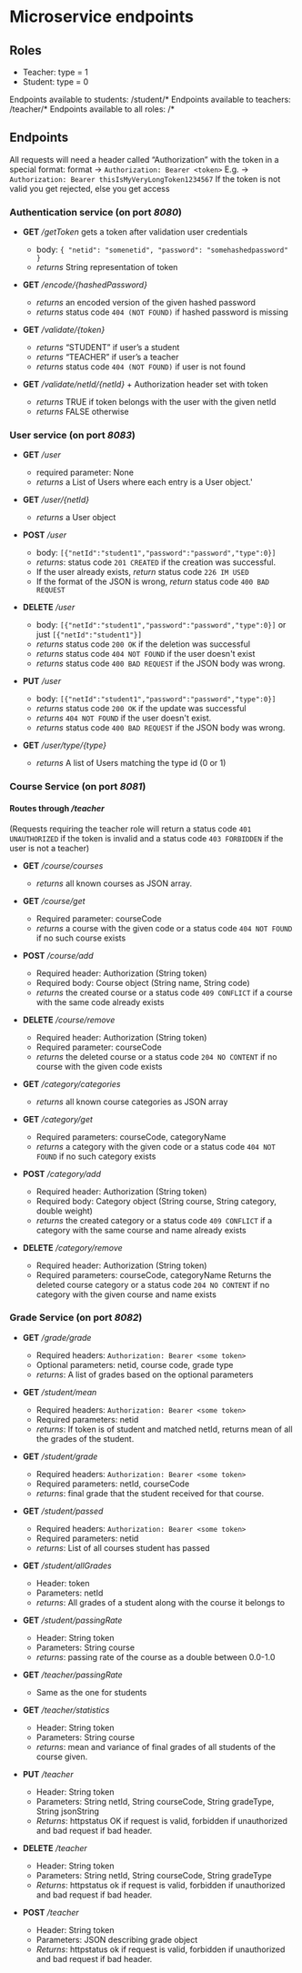 # Microservice endpoints

## Roles

- Teacher: type = 1
- Student: type = 0

Endpoints available to students: /student/*
Endpoints available to teachers: /teacher/*
Endpoints available to all roles: /*

## Endpoints

All requests will need a header called “Authorization” with the token in a special format:
format → `Authorization: Bearer <token>`
E.g. → `Authorization: Bearer thisIsMyVeryLongToken1234567`
If the token is not valid you get rejected, else you get access

### Authentication service (on port *8080*)

- **GET** */getToken*
    gets a token after validation user credentials
    - body: `{
    "netid": "somenetid",
    "password": "somehashedpassword"
    }`
    - *returns* String representation of token

- **GET** */encode/{hashedPassword}*
    - *returns* an encoded version of the given hashed password
    - *returns* status code `404 (NOT FOUND)` if hashed password is missing

- **GET** */validate/{token}*
    - *returns* “STUDENT” if user’s a student
    - *returns* “TEACHER” if user’s a teacher
    - *returns* status code `404 (NOT FOUND)` if user is not found

- **GET** */validate/netId/{netId}* + Authorization header set with token
    - *returns* TRUE if token belongs with the user with the given netId
    - *returns* FALSE otherwise

### User service (on port *8083*)

- **GET** */user*
    - required parameter: None 
    - *returns* a List of Users where each entry is a User object.'

- **GET** */user/{netId}*
    - *returns* a User object

-  **POST** */user* 
    - body: `[{"netId":"student1","password":"password","type":0}]`
    - *returns*: status code `201 CREATED` if the creation was successful.
    - If the user already exists, *return* status code `226 IM USED`
    - If the format of the JSON is wrong, *return* status code `400 BAD REQUEST`

- **DELETE** */user*
    - body: `[{"netId":"student1","password":"password","type":0}]` or just `[{"netId":"student1"}]`
    - *returns* status code `200 OK` if the deletion was successful
    - *returns* status code `404 NOT FOUND` if the user doesn't exist
     - *returns* status code `400 BAD REQUEST` if the JSON body was wrong.

- **PUT** */user*
    - body: `[{"netId":"student1","password":"password","type":0}]`
    - *returns* status code `200 OK` if the update was successful
    - *returns* `404 NOT FOUND` if the user doesn't exist.
    - *returns* status code `400 BAD REQUEST` if the JSON body was wrong.

- **GET** */user/type/{type}*
    - *returns* A list of Users matching the type id (0 or 1)

### Course Service (on port *8081*)

#### Routes through */teacher*
(Requests requiring the teacher role will return a status code `401 UNAUTHORIZED` if the token is invalid and a status code `403 FORBIDDEN` if the user is not a teacher)


- **GET** */course/courses*
    - *returns* all known courses as JSON array.

- **GET** */course/get*
    - Required parameter: courseCode
    - *returns* a course with the given code or a status code `404 NOT FOUND` if no such course exists

- **POST** */course/add*
    - Required header: Authorization (String token)
    - Required body: Course object (String name, String code)
    - *returns* the created course or a status code `409 CONFLICT` if a course with the same code already exists

- **DELETE** */course/remove*
    - Required header: Authorization (String token)
    - Required parameter: courseCode
    - *returns* the deleted course or a status code `204 NO CONTENT` if no course with the given code exists

- **GET** */category/categories*
    - *returns* all known course categories as JSON array

- **GET** */category/get*
    - Required parameters: courseCode, categoryName
    - *returns* a category with the given code or a status code `404 NOT FOUND` if no such category exists

- **POST** */category/add*
    - Required header: Authorization (String token)
    - Required body: Category object (String course, String category, double weight)
    -  *returns* the created category or a status code `409 CONFLICT` if a category with the same course and name already exists

- **DELETE** */category/remove*
    - Required header: Authorization (String token)
    -  Required parameters: courseCode, categoryName
Returns the deleted course category or a status code `204 NO CONTENT` if no category with the given course and name exists

### Grade Service (on port *8082*)
    
- **GET** */grade/grade*
    - Required headers: `Authorization: Bearer <some token>`
    - Optional parameters: netid, course code, grade type
    - *returns*:  A list of grades based on the optional parameters


- **GET** */student/mean*
    - Required headers:
        `Authorization: Bearer <some token>`
    - Required parameters: netid
    - *returns*: If token is of student and matched netId, returns mean of all the grades of the student.

- **GET** */student/grade* 
    - Required headers: 
        `Authorization: Bearer <some token>`
    - Required parameters: netId, courseCode 
    - *returns*: final grade that the student received for that course.

- **GET** */student/passed* 
    - Required headers:
        `Authorization: Bearer <some token>`
    - Required parameters: netid
    - *returns*: List of all courses student has passed

- **GET** */student/allGrades*
    -  Header: token
    -  Parameters: netId
    -  *returns*: All grades of a student along with the course it belongs to

- **GET** */student/passingRate*
    - Header: String token
    - Parameters: String course
    - *returns*: passing rate of the course as a double between 0.0-1.0

- **GET** */teacher/passingRate*
    - Same as the one for students

- **GET** */teacher/statistics*
    - Header: String token
    - Parameters: String course 
    - *returns*: mean and variance of final grades of all students of the course given.

- **PUT** */teacher*
    - Header: String token
    - Parameters: String netId, String courseCode, String gradeType, String jsonString
    - *Returns*: httpstatus OK if request is valid, forbidden if unauthorized and bad request if bad header.

- **DELETE** */teacher*
    - Header: String token
    - Parameters: String netId, String courseCode, String gradeType
    - *Returns*: httpstatus ok if request is valid, forbidden if unauthorized and bad request if bad header.

- **POST** */teacher*
    - Header: String token
    - Parameters: JSON describing grade object
    - *Returns*: httpstatus ok if request is valid, forbidden if unauthorized and bad request if bad header.
 




